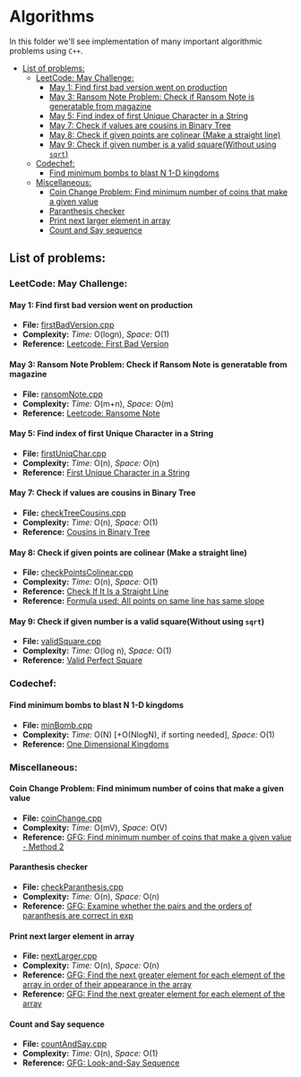 # Algorithms
In this folder we'll see implementation of many important algorithmic problems using `C++`.

<!-- MarkdownTOC autolink="true" -->

- [List of problems:](#list-of-problems)
	- [LeetCode: May Challenge:](#leetcode-may-challenge)
		- [May 1: Find first bad version went on production](#may-1-find-first-bad-version-went-on-production)
		- [May 3: Ransom Note Problem: Check if Ransom Note is generatable from magazine](#may-3-ransom-note-problem-check-if-ransom-note-is-generatable-from-magazine)
		- [May 5: Find index of first Unique Character in a String](#may-5-find-index-of-first-unique-character-in-a-string)
		- [May 7: Check if values are cousins in Binary Tree](#may-7-check-if-values-are-cousins-in-binary-tree)
		- [May 8: Check if given points are colinear \(Make a straight line\)](#may-8-check-if-given-points-are-colinear-make-a-straight-line)
		- [May 9: Check if given number is a valid square\(Without using `sqrt`\)](#may-9-check-if-given-number-is-a-valid-squarewithout-using-sqrt)
	- [Codechef:](#codechef)
		- [Find minimum bombs to blast N 1-D kingdoms](#find-minimum-bombs-to-blast-n-1-d-kingdoms)
	- [Miscellaneous:](#miscellaneous)
		- [Coin Change Problem: Find minimum number of coins that make a given value](#coin-change-problem-find-minimum-number-of-coins-that-make-a-given-value)
		- [Paranthesis checker](#paranthesis-checker)
		- [Print next larger element in array](#print-next-larger-element-in-array)
		- [Count and Say sequence](#count-and-say-sequence)

<!-- /MarkdownTOC -->


## List of problems:

### LeetCode: May Challenge:

#### May 1: Find first bad version went on production
* **File:** [firstBadVersion.cpp](firstBadVersion.cpp)
* **Complexity:** *Time:* O(logn), *Space:* O(1)
* **Reference:** [Leetcode: First Bad Version](https://leetcode.com/explore/challenge/card/may-leetcoding-challenge/534/week-1-may-1st-may-7th/3316/)

#### May 3: Ransom Note Problem: Check if Ransom Note is generatable from magazine
* **File:** [ransomNote.cpp](ransomNote.cpp)
* **Complexity:** *Time:* O(m+n), *Space:* O(m)
* **Reference:** [Leetcode: Ransome Note](https://leetcode.com/explore/challenge/card/may-leetcoding-challenge/534/week-1-may-1st-may-7th/3318/)

#### May 5: Find index of first Unique Character in a String
* **File:** [firstUniqChar.cpp](firstUniqChar.cpp)
* **Complexity:** *Time:* O(n), *Space:* O(n)
* **Reference:** [First Unique Character in a String](https://leetcode.com/explore/challenge/card/may-leetcoding-challenge/534/week-1-may-1st-may-7th/3320/) 

#### May 7: Check if values are cousins in Binary Tree
* **File:** [checkTreeCousins.cpp](checkTreeCousins.cpp)
* **Complexity:** *Time:* O(n), *Space:* O(1)
* **Reference:** [Cousins in Binary Tree](https://leetcode.com/explore/challenge/card/may-leetcoding-challenge/534/week-1-may-1st-may-7th/3322/) 

#### May 8: Check if given points are colinear (Make a straight line)
* **File:** [checkPointsColinear.cpp](checkPointsColinear.cpp)
* **Complexity:** *Time:* O(n), *Space:* O(1)
* **Reference:** [Check If It Is a Straight Line](https://leetcode.com/explore/challenge/card/may-leetcoding-challenge/535/week-2-may-8th-may-14th/3323/) 
* **Reference:** [Formula used: All points on same line has same slope](https://stackoverflow.com/a/3813723/8494462)  

#### May 9: Check if given number is a valid square(Without using `sqrt`)
* **File:** [validSquare.cpp](validSquare.cpp)
* **Complexity:** *Time:* O(log n), *Space:* O(1)
* **Reference:** [Valid Perfect Square
](https://leetcode.com/explore/challenge/card/may-leetcoding-challenge/535/week-2-may-8th-may-14th/3324/)



### Codechef:

#### Find minimum bombs to blast N 1-D kingdoms
* **File:** [minBomb.cpp](minBomb.cpp)
* **Complexity:** *Time:* O(N) [+O(NlogN), if sorting needed], *Space:* O(1)
* **Reference:** [One Dimensional Kingdoms](https://www.codechef.com/problems/ONEKING) 


### Miscellaneous:

#### Coin Change Problem: Find minimum number of coins that make a given value
* **File:** [coinChange.cpp](coinChange.cpp)
* **Complexity:** *Time:* O(mV), *Space:* O(V)
* **Reference:** [GFG: Find minimum number of coins that make a given value - Method 2](https://www.geeksforgeeks.org/find-minimum-number-of-coins-that-make-a-change/) 

#### Paranthesis checker
* **File:** [checkParanthesis.cpp](checkParanthesis.cpp)
* **Complexity:** *Time:* O(n), *Space:* O(n)
* **Reference:** [GFG: Examine whether the pairs and the orders of paranthesis are correct in exp](https://practice.geeksforgeeks.org/problems/parenthesis-checker/0) 

#### Print next larger element in array
* **File:** [nextLarger.cpp](nextLarger.cpp)
* **Complexity:** *Time:* O(n), *Space:* O(n)
* **Reference:** [GFG: Find the next greater element for each element of the array in order of their appearance in the array](https://practice.geeksforgeeks.org/problems/next-larger-element/0) 
* **Reference:** [GFG: Find the next greater element for each element of the array](https://www.geeksforgeeks.org/next-greater-element/) 

#### Count and Say sequence
* **File:** [countAndSay.cpp](countAndSay.cpp)
* **Complexity:** *Time:* O(n), *Space:* O(1)
* **Reference:** [GFG: Look-and-Say Sequence](https://www.geeksforgeeks.org/look-and-say-sequence/)


